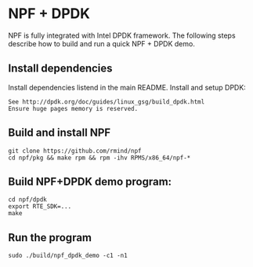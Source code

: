 # NPF + DPDK

NPF is fully integrated with Intel DPDK framework.  The following steps
describe how to build and run a quick NPF + DPDK demo.

## Install dependencies

Install dependencies listend in the main README.  Install and setup DPDK:

	See http://dpdk.org/doc/guides/linux_gsg/build_dpdk.html
	Ensure huge pages memory is reserved.

## Build and install NPF

	git clone https://github.com/rmind/npf
	cd npf/pkg && make rpm && rpm -ihv RPMS/x86_64/npf-*

## Build NPF+DPDK demo program:

	cd npf/dpdk
	export RTE_SDK=...
	make

## Run the program

	sudo ./build/npf_dpdk_demo -c1 -n1
